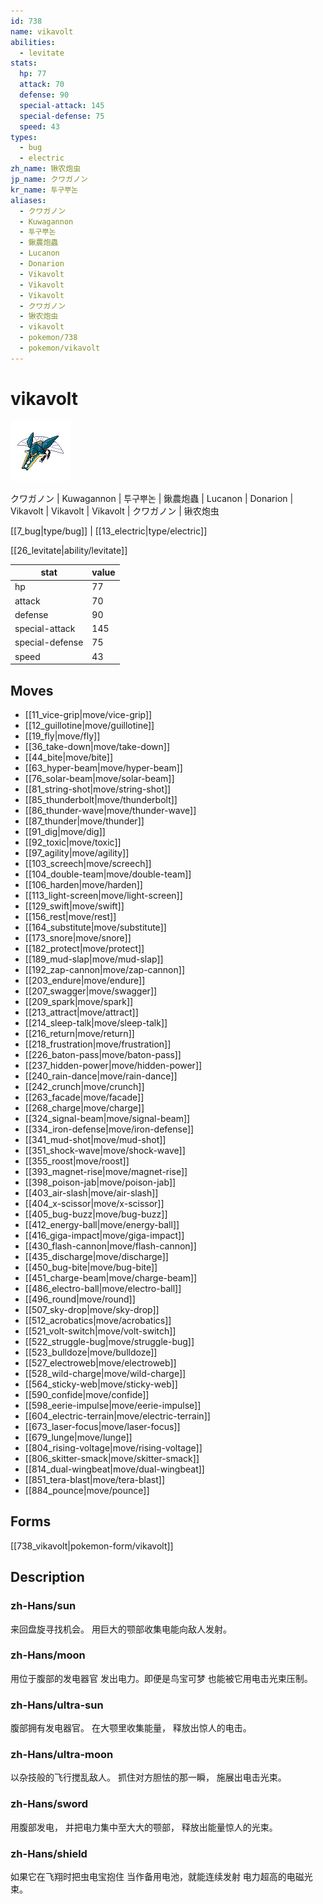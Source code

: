 ```yaml
---
id: 738
name: vikavolt
abilities:
  - levitate
stats:
  hp: 77
  attack: 70
  defense: 90
  special-attack: 145
  special-defense: 75
  speed: 43
types:
  - bug
  - electric
zh_name: 锹农炮虫
jp_name: クワガノン
kr_name: 투구뿌논
aliases:
  - クワガノン
  - Kuwagannon
  - 투구뿌논
  - 鍬農炮蟲
  - Lucanon
  - Donarion
  - Vikavolt
  - Vikavolt
  - Vikavolt
  - クワガノン
  - 锹农炮虫
  - vikavolt
  - pokemon/738
  - pokemon/vikavolt
---
```

# vikavolt

![](https://raw.githubusercontent.com/PokeAPI/sprites/master/sprites/pokemon/738.png)

クワガノン | Kuwagannon | 투구뿌논 | 鍬農炮蟲 | Lucanon | Donarion | Vikavolt | Vikavolt | Vikavolt | クワガノン | 锹农炮虫

[[7_bug|type/bug]] | [[13_electric|type/electric]]

[[26_levitate|ability/levitate]]

|stat|value|
|---|---|
|hp|77|
|attack|70|
|defense|90|
|special-attack|145|
|special-defense|75|
|speed|43|


## Moves

- [[11_vice-grip|move/vice-grip]]
- [[12_guillotine|move/guillotine]]
- [[19_fly|move/fly]]
- [[36_take-down|move/take-down]]
- [[44_bite|move/bite]]
- [[63_hyper-beam|move/hyper-beam]]
- [[76_solar-beam|move/solar-beam]]
- [[81_string-shot|move/string-shot]]
- [[85_thunderbolt|move/thunderbolt]]
- [[86_thunder-wave|move/thunder-wave]]
- [[87_thunder|move/thunder]]
- [[91_dig|move/dig]]
- [[92_toxic|move/toxic]]
- [[97_agility|move/agility]]
- [[103_screech|move/screech]]
- [[104_double-team|move/double-team]]
- [[106_harden|move/harden]]
- [[113_light-screen|move/light-screen]]
- [[129_swift|move/swift]]
- [[156_rest|move/rest]]
- [[164_substitute|move/substitute]]
- [[173_snore|move/snore]]
- [[182_protect|move/protect]]
- [[189_mud-slap|move/mud-slap]]
- [[192_zap-cannon|move/zap-cannon]]
- [[203_endure|move/endure]]
- [[207_swagger|move/swagger]]
- [[209_spark|move/spark]]
- [[213_attract|move/attract]]
- [[214_sleep-talk|move/sleep-talk]]
- [[216_return|move/return]]
- [[218_frustration|move/frustration]]
- [[226_baton-pass|move/baton-pass]]
- [[237_hidden-power|move/hidden-power]]
- [[240_rain-dance|move/rain-dance]]
- [[242_crunch|move/crunch]]
- [[263_facade|move/facade]]
- [[268_charge|move/charge]]
- [[324_signal-beam|move/signal-beam]]
- [[334_iron-defense|move/iron-defense]]
- [[341_mud-shot|move/mud-shot]]
- [[351_shock-wave|move/shock-wave]]
- [[355_roost|move/roost]]
- [[393_magnet-rise|move/magnet-rise]]
- [[398_poison-jab|move/poison-jab]]
- [[403_air-slash|move/air-slash]]
- [[404_x-scissor|move/x-scissor]]
- [[405_bug-buzz|move/bug-buzz]]
- [[412_energy-ball|move/energy-ball]]
- [[416_giga-impact|move/giga-impact]]
- [[430_flash-cannon|move/flash-cannon]]
- [[435_discharge|move/discharge]]
- [[450_bug-bite|move/bug-bite]]
- [[451_charge-beam|move/charge-beam]]
- [[486_electro-ball|move/electro-ball]]
- [[496_round|move/round]]
- [[507_sky-drop|move/sky-drop]]
- [[512_acrobatics|move/acrobatics]]
- [[521_volt-switch|move/volt-switch]]
- [[522_struggle-bug|move/struggle-bug]]
- [[523_bulldoze|move/bulldoze]]
- [[527_electroweb|move/electroweb]]
- [[528_wild-charge|move/wild-charge]]
- [[564_sticky-web|move/sticky-web]]
- [[590_confide|move/confide]]
- [[598_eerie-impulse|move/eerie-impulse]]
- [[604_electric-terrain|move/electric-terrain]]
- [[673_laser-focus|move/laser-focus]]
- [[679_lunge|move/lunge]]
- [[804_rising-voltage|move/rising-voltage]]
- [[806_skitter-smack|move/skitter-smack]]
- [[814_dual-wingbeat|move/dual-wingbeat]]
- [[851_tera-blast|move/tera-blast]]
- [[884_pounce|move/pounce]]

## Forms



[[738_vikavolt|pokemon-form/vikavolt]]

## Description

### zh-Hans/sun

来回盘旋寻找机会。
用巨大的颚部收集电能向敌人发射。

### zh-Hans/moon

用位于腹部的发电器官
发出电力。即便是鸟宝可梦
也能被它用电击光束压制。

### zh-Hans/ultra-sun

腹部拥有发电器官。
在大颚里收集能量，
释放出惊人的电击。

### zh-Hans/ultra-moon

以杂技般的飞行搅乱敌人。
抓住对方胆怯的那一瞬，
施展出电击光束。

### zh-Hans/sword

用腹部发电，
并把电力集中至大大的颚部，
释放出能量惊人的光束。

### zh-Hans/shield

如果它在飞翔时把虫电宝抱住
当作备用电池，就能连续发射
电力超高的电磁光束。

